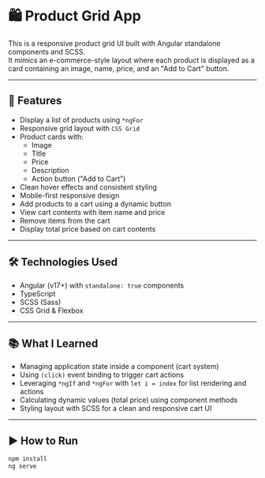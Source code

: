 # 🛍️ Product Grid App

This is a responsive product grid UI built with Angular standalone components and SCSS.  
It mimics an e-commerce-style layout where each product is displayed as a card containing an image, name, price, and an "Add to Cart" button.

---

## 🚀 Features

- Display a list of products using `*ngFor`
- Responsive grid layout with `CSS Grid`
- Product cards with:
  - Image
  - Title
  - Price
  - Description
  - Action button ("Add to Cart")
- Clean hover effects and consistent styling
- Mobile-first responsive design
- Add products to a cart using a dynamic button
- View cart contents with item name and price
- Remove items from the cart
- Display total price based on cart contents

---

## 🛠 Technologies Used

- Angular (v17+) with `standalone: true` components
- TypeScript
- SCSS (Sass)
- CSS Grid & Flexbox

---

## 📚 What I Learned

- Managing application state inside a component (cart system)
- Using `(click)` event binding to trigger cart actions
- Leveraging `*ngIf` and `*ngFor` with `let i = index` for list rendering and actions
- Calculating dynamic values (total price) using component methods
- Styling layout with SCSS for a clean and responsive cart UI

---

## ▶️ How to Run

```bash
npm install
ng serve